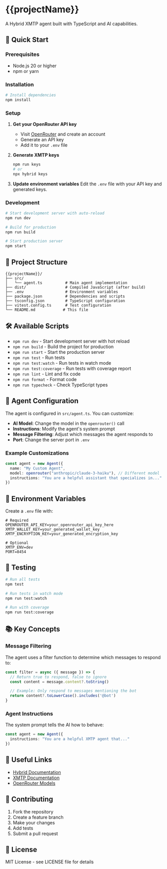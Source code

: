 # {{projectName}}

A Hybrid XMTP agent built with TypeScript and AI capabilities.

## 🚀 Quick Start

### Prerequisites

- Node.js 20 or higher
- npm or yarn

### Installation

```bash
# Install dependencies
npm install
```

### Setup

1. **Get your OpenRouter API key**
   - Visit [OpenRouter](https://openrouter.ai/keys) and create an account
   - Generate an API key
   - Add it to your `.env` file

2. **Generate XMTP keys**
   ```bash
   npm run keys
   # or
   npx hybrid keys
   ```

3. **Update environment variables**
   Edit the `.env` file with your API key and generated keys.

### Development

```bash
# Start development server with auto-reload
npm run dev

# Build for production
npm run build

# Start production server
npm start
```

## 📁 Project Structure

```
{{projectName}}/
├── src/
│   └── agent.ts          # Main agent implementation
├── dist/                 # Compiled JavaScript (after build)
├── .env                  # Environment variables
├── package.json          # Dependencies and scripts
├── tsconfig.json         # TypeScript configuration
├── vitest.config.ts      # Test configuration
└── README.md            # This file
```

## 🛠️ Available Scripts

- `npm run dev` - Start development server with hot reload
- `npm run build` - Build the project for production
- `npm run start` - Start the production server
- `npm run test` - Run tests
- `npm run test:watch` - Run tests in watch mode
- `npm run test:coverage` - Run tests with coverage report
- `npm run lint` - Lint and fix code
- `npm run format` - Format code
- `npm run typecheck` - Check TypeScript types

## 🤖 Agent Configuration

The agent is configured in `src/agent.ts`. You can customize:

- **AI Model**: Change the model in the `openrouter()` call
- **Instructions**: Modify the agent's system prompt
- **Message Filtering**: Adjust which messages the agent responds to
- **Port**: Change the server port in `.env`

### Example Customizations

```typescript
const agent = new Agent({
  name: "My Custom Agent",
  model: openrouter("anthropic/claude-3-haiku"), // Different model
  instructions: "You are a helpful assistant that specializes in..."
})
```

## 🔧 Environment Variables

Create a `.env` file with:

```env
# Required
OPENROUTER_API_KEY=your_openrouter_api_key_here
XMTP_WALLET_KEY=your_generated_wallet_key
XMTP_ENCRYPTION_KEY=your_generated_encryption_key

# Optional
XMTP_ENV=dev
PORT=8454
```

## 🧪 Testing

```bash
# Run all tests
npm test

# Run tests in watch mode
npm run test:watch

# Run with coverage
npm run test:coverage
```

## 📚 Key Concepts

### Message Filtering

The agent uses a filter function to determine which messages to respond to:

```typescript
const filter = async ({ message }) => {
  // Return true to respond, false to ignore
  const content = message.content?.toString()

  // Example: Only respond to messages mentioning the bot
  return content?.toLowerCase().includes('@bot')
}
```

### Agent Instructions

The system prompt tells the AI how to behave:

```typescript
const agent = new Agent({
  instructions: "You are a helpful XMTP agent that..."
})
```

## 🔗 Useful Links

- [Hybrid Documentation](https://github.com/your-org/hybrid)
- [XMTP Documentation](https://docs.xmtp.org/)
- [OpenRouter Models](https://openrouter.ai/docs#models)

## 🤝 Contributing

1. Fork the repository
2. Create a feature branch
3. Make your changes
4. Add tests
5. Submit a pull request

## 📄 License

MIT License - see LICENSE file for details
